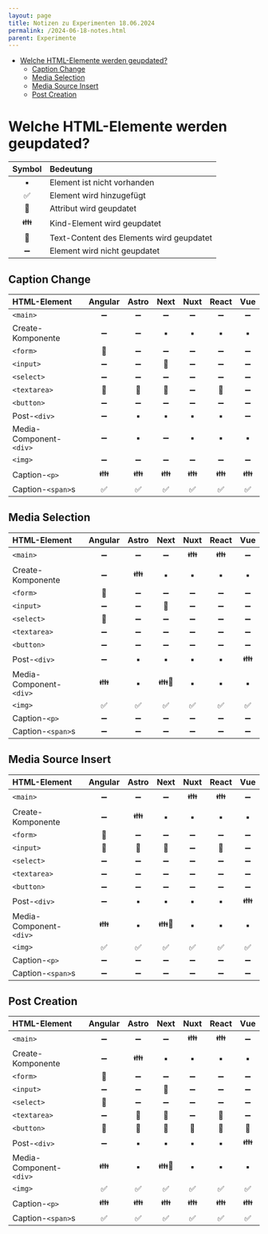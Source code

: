 ```yaml
---
layout: page
title: Notizen zu Experimenten 18.06.2024
permalink: /2024-06-18-notes.html
parent: Experimente
---
```


- [Welche HTML-Elemente werden geupdated?](#welche-html-elemente-werden-geupdated)
  - [Caption Change](#caption-change)
  - [Media Selection](#media-selection)
  - [Media Source Insert](#media-source-insert)
  - [Post Creation](#post-creation)


# Welche HTML-Elemente werden geupdated?

| Symbol | Bedeutung                                |
| :----: | :--------------------------------------- |
|   ▪️    | Element ist nicht vorhanden              |
|   ✅    | Element wird hinzugefügt                 |
|   🧩    | Attribut wird geupdatet                  |
|   👪    | Kind-Element wird geupdatet              |
|   📄    | Text-Content des Elements wird geupdatet |
|   ➖    | Element wird nicht geupdatet             |

## Caption Change

| HTML-Element            | Angular | Astro | Next  | Nuxt  | React |  Vue  |
| :---------------------- | :-----: | :---: | :---: | :---: | :---: | :---: |
| `<main>`                |    ➖    |   ➖   |   ➖   |   ➖   |   ➖   |   ➖   |
| Create-Komponente       |    ➖    |   ➖   |   ▪️   |   ▪️   |   ▪️   |   ▪️   |
| `<form>`                |    🧩    |   ➖   |   ➖   |   ➖   |   ➖   |   ➖   |
| `<input>`               |    ➖    |   ➖   |   🧩   |   ➖   |   ➖   |   ➖   |
| `<select>`              |    ➖    |   ➖   |   ➖   |   ➖   |   ➖   |   ➖   |
| `<textarea>`            |    🧩    |   📄   |   📄   |   ➖   |   📄   |   ➖   |
| `<button>`              |    ➖    |   ➖   |   ➖   |   ➖   |   ➖   |   ➖   |
| Post-`<div>`            |    ➖    |   ▪️   |   ▪️   |   ▪️   |   ▪️   |   ➖   |
| Media-Component-`<div>` |    ➖    |   ▪️   |   ➖   |   ▪️   |   ▪️   |   ▪️   |
| `<img>`                 |    ➖    |   ➖   |   ➖   |   ➖   |   ➖   |   ➖   |
| Caption-`<p>`           |    👪    |   👪   |   👪   |   👪   |   👪   |   👪   |
| Caption-`<span>`s       |    ✅    |   ✅   |   ✅   |   ✅   |   ✅   |   ✅   |

## Media Selection

| HTML-Element            | Angular | Astro | Next  | Nuxt  | React |  Vue  |
| :---------------------- | :-----: | :---: | :---: | :---: | :---: | :---: |
| `<main>`                |    ➖    |   ➖   |   ➖   |   👪   |   👪   |   ➖   |
| Create-Komponente       |    ➖    |   👪   |   ▪️   |   ▪️   |   ▪️   |   ▪️   |
| `<form>`                |    🧩    |   ➖   |   ➖   |   ➖   |   ➖   |   ➖   |
| `<input>`               |    ➖    |   ➖   |   🧩   |   ➖   |   ➖   |   ➖   |
| `<select>`              |    🧩    |   ➖   |   ➖   |   ➖   |   ➖   |   ➖   |
| `<textarea>`            |    ➖    |   ➖   |   ➖   |   ➖   |   ➖   |   ➖   |
| `<button>`              |    ➖    |   ➖   |   ➖   |   ➖   |   ➖   |   ➖   |
| Post-`<div>`            |    ➖    |   ▪️   |   ▪️   |   ▪️   |   ▪️   |   👪   |
| Media-Component-`<div>` |    👪    |   ▪️   |  👪🧩   |   ▪️   |   ▪️   |   ▪️   |
| `<img>`                 |    ✅    |   ✅   |   ✅   |   ✅   |   ✅   |   ✅   |
| Caption-`<p>`           |    ➖    |   ➖   |   ➖   |   ➖   |   ➖   |   ➖   |
| Caption-`<span>`s       |    ➖    |   ➖   |   ➖   |   ➖   |   ➖   |   ➖   |

## Media Source Insert

| HTML-Element            | Angular | Astro | Next  | Nuxt  | React |  Vue  |
| :---------------------- | :-----: | :---: | :---: | :---: | :---: | :---: |
| `<main>`                |    ➖    |   ➖   |   ➖   |   👪   |   👪   |   ➖   |
| Create-Komponente       |    ➖    |   👪   |   ▪️   |   ▪️   |   ▪️   |   ▪️   |
| `<form>`                |    🧩    |   ➖   |   ➖   |   ➖   |   ➖   |   ➖   |
| `<input>`               |    🧩    |   🧩   |   🧩   |   ➖   |   🧩   |   ➖   |
| `<select>`              |    ➖    |   ➖   |   ➖   |   ➖   |   ➖   |   ➖   |
| `<textarea>`            |    ➖    |   ➖   |   ➖   |   ➖   |   ➖   |   ➖   |
| `<button>`              |    ➖    |   ➖   |   ➖   |   ➖   |   ➖   |   ➖   |
| Post-`<div>`            |    ➖    |   ▪️   |   ▪️   |   ▪️   |   ▪️   |   👪   |
| Media-Component-`<div>` |    👪    |   ▪️   |  👪🧩   |   ▪️   |   ▪️   |   ▪️   |
| `<img>`                 |    ✅    |   ✅   |   ✅   |   ✅   |   ✅   |   ✅   |
| Caption-`<p>`           |    ➖    |   ➖   |   ➖   |   ➖   |   ➖   |   ➖   |
| Caption-`<span>`s       |    ➖    |   ➖   |   ➖   |   ➖   |   ➖   |   ➖   |

## Post Creation

| HTML-Element            | Angular | Astro | Next  | Nuxt  | React |  Vue  |
| :---------------------- | :-----: | :---: | :---: | :---: | :---: | :---: |
| `<main>`                |    ➖    |   ➖   |   ➖   |   👪   |   👪   |   ➖   |
| Create-Komponente       |    ➖    |   👪   |   ▪️   |   ▪️   |   ▪️   |   ▪️   |
| `<form>`                |    🧩    |   ➖   |   ➖   |   ➖   |   ➖   |   ➖   |
| `<input>`               |    ➖    |   ➖   |   🧩   |   ➖   |   ➖   |   ➖   |
| `<select>`              |    🧩    |   ➖   |   ➖   |   ➖   |   ➖   |   ➖   |
| `<textarea>`            |    ➖    |   📄   |   📄   |   ➖   |   📄   |   ➖   |
| `<button>`              |    🧩    |   🧩   |   🧩   |   🧩   |   🧩   |   🧩   |
| Post-`<div>`            |    ➖    |   ▪️   |   ▪️   |   ▪️   |   ▪️   |   👪   |
| Media-Component-`<div>` |    👪    |   ▪️   |  👪🧩   |   ▪️   |   ▪️   |   ▪️   |
| `<img>`                 |    ✅    |   ✅   |   ✅   |   ✅   |   ✅   |   ✅   |
| Caption-`<p>`           |    👪    |   👪   |   👪   |   👪   |   👪   |   👪   |
| Caption-`<span>`s       |    ✅    |   ✅   |   ✅   |   ✅   |   ✅   |   ✅   |